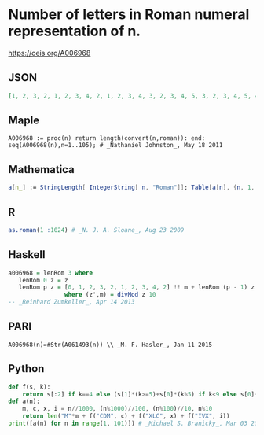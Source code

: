 # Number of letters in Roman numeral representation of n\.
https://oeis.org/A006968
## JSON
```JSON
[1, 2, 3, 2, 1, 2, 3, 4, 2, 1, 2, 3, 4, 3, 2, 3, 4, 5, 3, 2, 3, 4, 5, 4, 3, 4, 5, 6, 4, 3, 4, 5, 6, 5, 4, 5, 6, 7, 5, 2, 3, 4, 5, 4, 3, 4, 5, 6, 4, 1, 2, 3, 4, 3, 2, 3, 4, 5, 3, 2, 3, 4, 5, 4, 3, 4, 5, 6, 4, 3, 4, 5, 6, 5, 4, 5, 6, 7, 5, 4, 5, 6, 7, 6, 5, 6, 7, 8, 6, 2, 3, 4, 5, 4, 3, 4, 5, 6, 4, 1, 2, 3, 4, 3, 2]
```
## Maple
```Maple
A006968 := proc(n) return length(convert(n,roman)): end: seq(A006968(n),n=1..105); # _Nathaniel Johnston_, May 18 2011
```
## Mathematica
```Mathematica
a[n_] := StringLength[ IntegerString[ n, "Roman"]]; Table[a[n], {n, 1, 105}] (* _Jean-François Alcover_, Dec 27 2011 *)
```
## R
```R
as.roman(1 :1024) # _N. J. A. Sloane_, Aug 23 2009
```
## Haskell
```Haskell
a006968 = lenRom 3 where
   lenRom 0 z = z
   lenRom p z = [0, 1, 2, 3, 2, 1, 2, 3, 4, 2] !! m + lenRom (p - 1) z'
                where (z',m) = divMod z 10
-- _Reinhard Zumkeller_, Apr 14 2013
```
## PARI
```PARI
A006968(n)=#Str(A061493(n)) \\ _M. F. Hasler_, Jan 11 2015
```
## Python
```Python
def f(s, k):
    return s[:2] if k==4 else (s[1]*(k>=5)+s[0]*(k%5) if k<9 else s[0]+s[2])
def a(n):
    m, c, x, i = n//1000, (n%1000)//100, (n%100)//10, n%10
    return len("M"*m + f("CDM", c) + f("XLC", x) + f("IVX", i))
print([a(n) for n in range(1, 101)]) # _Michael S. Branicky_, Mar 03 2024
```
